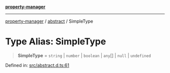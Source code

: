 [**property-manager**](../../README.md)

***

[property-manager](../../modules.md) / [abstract](../README.md) / SimpleType

# Type Alias: SimpleType

> **SimpleType** = `string` \| `number` \| `boolean` \| `any`[] \| `null` \| `undefined`

Defined in: [src/abstract.d.ts:61](https://github.com/snowyu/property-manager.js/blob/875a648099d0c063400c33d31fea8b465b85b679/src/abstract.d.ts#L61)

